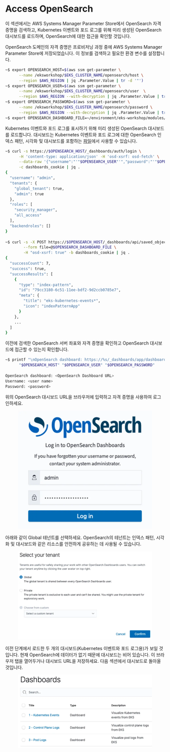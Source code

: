 # Access OpenSearch

이 섹션에서는 AWS Systems Manager Parameter Store에서 OpenSearch 자격 증명을 검색하고, Kubernetes 이벤트와 포드 로그를 위해 미리 생성된 OpenSearch 대시보드를 로드하며, OpenSearch에 대한 접근을 확인할 것입니다.

OpenSearch 도메인의 자격 증명은 프로비저닝 과정 중에 AWS Systems Manager Parameter Store에 저장되었습니다. 이 정보를 검색하고 필요한 환경 변수를 설정합니다.

```bash
~$ export OPENSEARCH_HOST=$(aws ssm get-parameter \
      --name /eksworkshop/$EKS_CLUSTER_NAME/opensearch/host \
      --region $AWS_REGION | jq .Parameter.Value | tr -d '"')
~$ export OPENSEARCH_USER=$(aws ssm get-parameter \
      --name /eksworkshop/$EKS_CLUSTER_NAME/opensearch/user  \
      --region $AWS_REGION --with-decryption | jq .Parameter.Value | tr -d '"')
~$ export OPENSEARCH_PASSWORD=$(aws ssm get-parameter \
      --name /eksworkshop/$EKS_CLUSTER_NAME/opensearch/password \
      --region $AWS_REGION --with-decryption | jq .Parameter.Value | tr -d '"')
~$ export OPENSEARCH_DASHBOARD_FILE=~/environment/eks-workshop/modules/observability/opensearch/opensearch-dashboards.ndjson
```

Kubernetes 이벤트와 포드 로그를 표시하기 위해 미리 생성된 OpenSearch 대시보드를 로드합니다. 대시보드는 Kubernetes 이벤트와 포드 로그에 대한 OpenSearch 인덱스 패턴, 시각화 및 대시보드를 포함하는 [파일](https://github.com/aws-samples/eks-workshop-v2/tree/stable/manifests/modules/observability/opensearch/opensearch-dashboards.ndjson)에서 사용할 수 있습니다.

```bash
~$ curl -s https://$OPENSEARCH_HOST/_dashboards/auth/login \
      -H 'content-type: application/json' -H 'osd-xsrf: osd-fetch' \
      --data-raw '{"username":"'"$OPENSEARCH_USER"'","password":"'"$OPENSEARCH_PASSWORD"'"}' \
      -c dashboards_cookie | jq .
{
  "username": "admin",
  "tenants": {
    "global_tenant": true,
    "admin": true
  },
  "roles": [
    "security_manager",
    "all_access"
  ],
  "backendroles": []
}
 
~$ curl -s -X POST https://$OPENSEARCH_HOST/_dashboards/api/saved_objects/_import?overwrite=true \
        --form file=@$OPENSEARCH_DASHBOARD_FILE \
        -H "osd-xsrf: true" -b dashboards_cookie | jq .
{
  "successCount": 7,
  "success": true,
  "successResults": [
    {
      "type": "index-pattern",
      "id": "79cc3180-6c51-11ee-bdf2-9d2ccb0785e7",
      "meta": {
        "title": "eks-kubernetes-events*",
        "icon": "indexPatternApp"
      }
    },
    ...
  ]
}
```

이전에 검색한 OpenSearch 서버 좌표와 자격 증명을 확인하고 OpenSearch 대시보드에 접근할 수 있는지 확인합니다.

```bash
~$ printf "\nOpenSearch dashboard: https://%s/_dashboards/app/dashboards \nUserName: %q \nPassword: %q \n\n" \
      "$OPENSEARCH_HOST" "$OPENSEARCH_USER" "$OPENSEARCH_PASSWORD"
 
OpenSearch dashboard: <OpenSearch Dashboard URL>
Username: <user name>
Password: <password>
```

위의 OpenSearch 대시보드 URL을 브라우저에 입력하고 자격 증명을 사용하여 로그인하세요.

<figure><img src="../../.gitbook/assets/image (7) (1) (1) (1).png" alt=""><figcaption></figcaption></figure>

아래와 같이 Global 테넌트를 선택하세요. OpenSearch의 테넌트는 인덱스 패턴, 시각화 및 대시보드와 같은 리소스를 안전하게 공유하는 데 사용될 수 있습니다.

<figure><img src="../../.gitbook/assets/image (9) (1) (1) (1).png" alt=""><figcaption></figcaption></figure>

이전 단계에서 로드한 두 개의 대시보드(Kubernetes 이벤트와 포드 로그용)가 보일 것입니다. 현재 OpenSearch에 데이터가 없기 때문에 대시보드는 비어 있습니다. 이 브라우저 탭을 열어두거나 대시보드 URL을 저장하세요. 다음 섹션에서 대시보드로 돌아올 것입니다.



<figure><img src="../../.gitbook/assets/image (10) (1) (1) (1).png" alt=""><figcaption></figcaption></figure>

